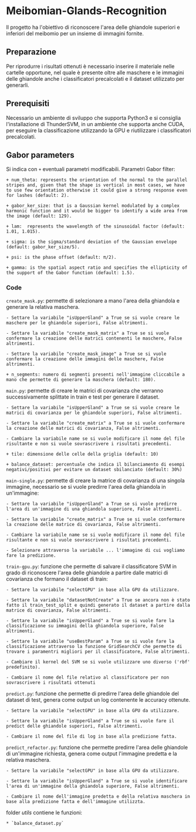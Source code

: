 # Meibomian-Glands-Recognition

Il progetto ha l'obiettivo di riconoscere l'area delle ghiandole superiori e inferiori del meibomio per un insieme di immagini fornite.

## Preparazione

Per riprodurre i risultati ottenuti è necessario inserire il materiale nelle cartelle opportune, nel quale è presente oltre alle maschere e le immagini delle ghiandole anche i classificatori precalcolati e il dataset utilizzato per generarli. 

## Prerequisiti

Necessario un ambiente di sviluppo che supporta Python3 e si consiglia l'installazione di ThunderSVM, in un ambiente che supporta anche CUDA, per eseguire la classificazione utilizzando la GPU e riutilizzare i classificatori precalcolati.
		
## Gabor parameters

Si indica con `+` eventuali parametri modificabili.
Parametri Gabor filter:

	+ num_theta: represents the orientation of the normal to the parallel stripes and, given that the shape is vertical in most cases, we have to use few orientation otherwise it could give a strong response even for lashes (default: 2).
	
	+ gabor_ker_size: that is a Gaussian kernel modulated by a complex harmonic function and it would be bigger to identify a wide area from the image (default: 129).
	
	+ lam:  represents the wavelength of the sinusoidal factor (default: 1.01, 1.015).
	
	+ sigma: is the sigma/standard deviation of the Gaussian envelope (default: gabor_ker_size/5).
	
	+ psi: is the phase offset (default: π/2).
	
	+ gamma: is the spatial aspect ratio and specifies the ellipticity of the support of the Gabor function (default: 1.5).


### Code

`create_mask.py`: permette di selezionare a mano l'area della ghiandola e generare la relativa maschera.
		 
	- Settare la variabile "isUpperGland" a True se si vuole creare le maschere per le ghiandole superiori, False altrimenti.
	
	- Settare la variabile "create_mask_matrix" a True se si vuole confermare la creazione delle matrici contenenti le maschere, False altrimenti.
	
	- Settare la variabile "create_mask_image" a True se si vuole confermare la creazione delle immagini delle maschere, False altrimenti.
	
	+ n_segments: numero di segmenti presenti nell'immagine cliccabile a mano che permette di generare la maschera (default: 180).

`main.py`: permette di creare le matrici di covarianza che verranno successivamente splittate in train e test per generare il dataset.
		 
	- Settare la variabile "isUpperGland" a True se si vuole creare le matrici di covarianza per le ghiandole superiori, False altrimenti.
	
	- Settare la variabile "create_matrix" a True se si vuole confermare la creazione delle matrici di covarianza, False altrimenti.
	
	- Cambiare la variabile name se si vuole modificare il nome del file risultante e non si vuole sovrascrivere i risultati precedenti.
	
	+ tile: dimensione delle celle della griglia (default: 10)
	
	+ balance_dataset: percentuale che indica il bilanciamento di esempi negativi/positivi per evitare un dataset sbilanciato (default: 30%)

`main-single.py`: permette di creare la matrice di covarianza di una singola immagine, necessario se si vuole predirre l'area della ghiandola in un'immagine:
	
	- Settare la variabile "isUpperGland" a True se si vuole predirre l'area di un'immagine di una ghiandola superiore, False altrimenti.
	
	- Settare la variabile "create_matrix" a True se si vuole confermare la creazione delle matrice di covarianza, False altrimenti.
	
	- Cambiare la variabile name se si vuole modificare il nome del file risultante e non si vuole sovrascrivere i risultati precedenti.
	
	- Selezionare attraverso la variabile ... l'immagine di cui vogliamo fare la predizione. 
	
`train-gpu.py`: funzione che permette di salvare il classificatore SVM in grado di riconoscere l'area delle ghiandole a partire dalle matrici di covarianza che formano il dataset di train:

	- Settare la variabile "selectGPU" in base alla GPU da utilizzare.
	
	- Settare la variabile "datasetNotCreate" a True se ancora non è stato fatto il train_test_split e quindi generato il dataset a partire dalla matrice di covarianza, False altrimenti.
	
	- Settare la variabile "isUpperGland" a True se si vuole fare la classificazione su immagini della ghiandola superiore, False altrimenti.
	
	- Settare la variabile "useBestParam" a True se si vuole fare la classificazione attraverso la funzione GridSearchCV che permette di trovare i paramentri migliori per il classificatore, False altrimenti.
	
	- Cambiare il kernel del SVM se si vuole utilizzare uno diverso ('rbf' predefinito).
	
	- Cambiare il nome del file relativo al classificatore per non sovrascrivere i risultati ottenuti
	
`predict.py`: funzione che permette di predirre l'area delle ghiandole del dataset di test, genera come output un log contenente le accuracy ottenute.

	- Settare la variabile "selectGPU" in base alla GPU da utilizzare.
	
	- Settare la variabile "isUpperGland" a True se si vuole fare il predict delle ghiandole superiori, False altrimenti.
	
	- Cambiare il nome del file di log in base alla predizione fatta.
	
`predict_refactor.py`: funzione che permette predirre l'area delle ghiandole di un'immagine richiesta, genera come output l'immagine predetta e la relativa maschera.

	- Settare la variabile "selectGPU" in base alla GPU da utilizzare.
	
	- Settare la variabile "isUpperGland" a True se si vuole identificare l'area di un'immagine della ghiandola superiore, False altrimenti.
	
	- Cambiare il nome dell'immagine predetta e della relativa maschera in base alla predizione fatta e dell'immagine utilizzta.

folder *utils* contiene le funzioni:
	
	* `balance_dataset.py`
	